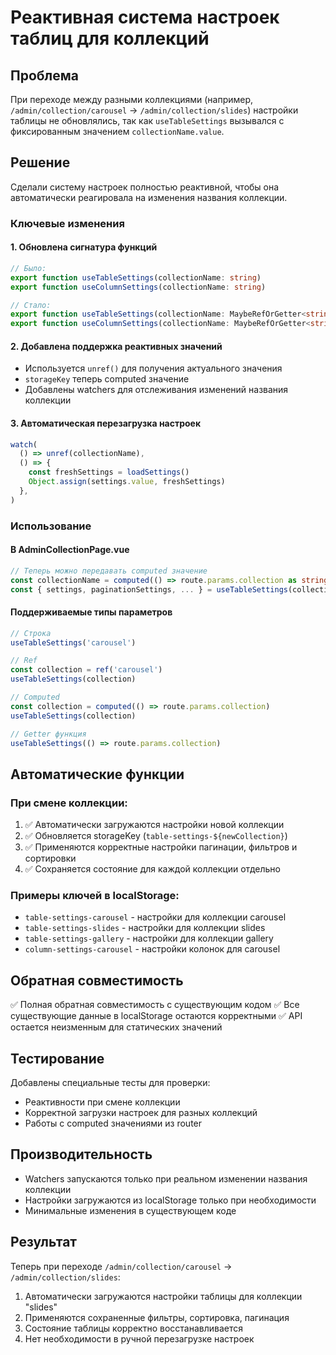 # Реактивная система настроек таблиц для коллекций

## Проблема

При переходе между разными коллекциями (например, `/admin/collection/carousel` → `/admin/collection/slides`) настройки таблицы не обновлялись, так как `useTableSettings` вызывался с фиксированным значением `collectionName.value`.

## Решение

Сделали систему настроек полностью реактивной, чтобы она автоматически реагировала на изменения названия коллекции.

### Ключевые изменения

#### 1. Обновлена сигнатура функций

```typescript
// Было:
export function useTableSettings(collectionName: string)
export function useColumnSettings(collectionName: string)

// Стало:
export function useTableSettings(collectionName: MaybeRefOrGetter<string>)
export function useColumnSettings(collectionName: MaybeRefOrGetter<string>)
```

#### 2. Добавлена поддержка реактивных значений

- Используется `unref()` для получения актуального значения
- `storageKey` теперь computed значение
- Добавлены watchers для отслеживания изменений названия коллекции

#### 3. Автоматическая перезагрузка настроек

```typescript
watch(
  () => unref(collectionName),
  () => {
    const freshSettings = loadSettings()
    Object.assign(settings.value, freshSettings)
  },
)
```

### Использование

#### В AdminCollectionPage.vue

```typescript
// Теперь можно передавать computed значение
const collectionName = computed(() => route.params.collection as string)
const { settings, paginationSettings, ... } = useTableSettings(collectionName)
```

#### Поддерживаемые типы параметров

```typescript
// Строка
useTableSettings('carousel')

// Ref
const collection = ref('carousel')
useTableSettings(collection)

// Computed
const collection = computed(() => route.params.collection)
useTableSettings(collection)

// Getter функция
useTableSettings(() => route.params.collection)
```

## Автоматические функции

### При смене коллекции:

1. ✅ Автоматически загружаются настройки новой коллекции
2. ✅ Обновляется storageKey (`table-settings-${newCollection}`)
3. ✅ Применяются корректные настройки пагинации, фильтров и сортировки
4. ✅ Сохраняется состояние для каждой коллекции отдельно

### Примеры ключей в localStorage:

- `table-settings-carousel` - настройки для коллекции carousel
- `table-settings-slides` - настройки для коллекции slides
- `table-settings-gallery` - настройки для коллекции gallery
- `column-settings-carousel` - настройки колонок для carousel

## Обратная совместимость

✅ Полная обратная совместимость с существующим кодом
✅ Все существующие данные в localStorage остаются корректными
✅ API остается неизменным для статических значений

## Тестирование

Добавлены специальные тесты для проверки:

- Реактивности при смене коллекции
- Корректной загрузки настроек для разных коллекций
- Работы с computed значениями из router

## Производительность

- Watchers запускаются только при реальном изменении названия коллекции
- Настройки загружаются из localStorage только при необходимости
- Минимальные изменения в существующем коде

## Результат

Теперь при переходе `/admin/collection/carousel` → `/admin/collection/slides`:

1. Автоматически загружаются настройки таблицы для коллекции "slides"
2. Применяются сохраненные фильтры, сортировка, пагинация
3. Состояние таблицы корректно восстанавливается
4. Нет необходимости в ручной перезагрузке настроек
